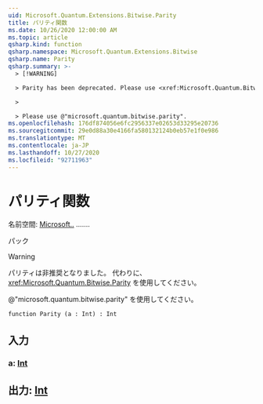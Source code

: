 ```yaml
---
uid: Microsoft.Quantum.Extensions.Bitwise.Parity
title: パリティ関数
ms.date: 10/26/2020 12:00:00 AM
ms.topic: article
qsharp.kind: function
qsharp.namespace: Microsoft.Quantum.Extensions.Bitwise
qsharp.name: Parity
qsharp.summary: >-
  > [!WARNING]

  > Parity has been deprecated. Please use <xref:Microsoft.Quantum.Bitwise.Parity> instead.

  >

  > Please use @"microsoft.quantum.bitwise.parity".
ms.openlocfilehash: 176df874056e6fc2956337e02653d33295e20736
ms.sourcegitcommit: 29e0d88a30e4166fa580132124b0eb57e1f0e986
ms.translationtype: MT
ms.contentlocale: ja-JP
ms.lasthandoff: 10/27/2020
ms.locfileid: "92711963"
---
```

# <a name="parity-function"></a>パリティ関数

名前空間: [Microsoft..](xref:Microsoft.Quantum.Extensions.Bitwise) .......

パック [](https://nuget.org/packages/)


> [!WARNING]
> パリティは非推奨となりました。 代わりに、<xref:Microsoft.Quantum.Bitwise.Parity> を使用してください。
>
> @"microsoft.quantum.bitwise.parity" を使用してください。



```qsharp
function Parity (a : Int) : Int
```


## <a name="input"></a>入力

### <a name="a--int"></a>a: [Int](xref:microsoft.quantum.lang-ref.int)





## <a name="output--int"></a>出力: [Int](xref:microsoft.quantum.lang-ref.int)


